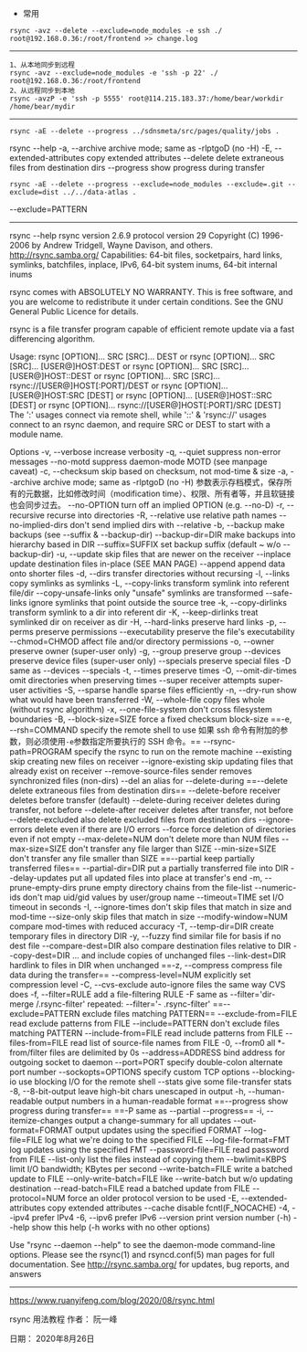 - 常用
```shell
rsync -avz --delete --exclude=node_modules -e ssh ./ root@192.168.0.36:/root/frontend >> change.log
```

--- 
```shell
1、从本地同步到远程
rsync -avz --exclude=node_modules -e 'ssh -p 22' ./ root@192.168.0.36:/root/frontend
2、从远程同步到本地
rsync -avzP -e 'ssh -p 5555' root@114.215.183.37:/home/bear/workdir /home/bear/mydir
```

--- 

```shell
rsync -aE --delete --progress ../sdnsmeta/src/pages/quality/jobs .
```

rsync --help
-a, --archive archive mode; same as -rlptgoD (no -H)
-E, --extended-attributes copy extended attributes
--delete delete extraneous files from destination dirs
--progress show progress during transfer

```shell
rsync -aE --delete --progress --exclude=node_modules --exclude=.git --exclude=dist ../../data-atlas .
```
 --exclude=PATTERN
 
--- 
rsync --help
rsync  version 2.6.9  protocol version 29
Copyright (C) 1996-2006 by Andrew Tridgell, Wayne Davison, and others.
<http://rsync.samba.org/>
Capabilities: 64-bit files, socketpairs, hard links, symlinks, batchfiles,
              inplace, IPv6, 64-bit system inums, 64-bit internal inums

rsync comes with ABSOLUTELY NO WARRANTY.  This is free software, and you
are welcome to redistribute it under certain conditions.  See the GNU
General Public Licence for details.

rsync is a file transfer program capable of efficient remote update
via a fast differencing algorithm.

Usage: rsync [OPTION]... SRC [SRC]... DEST
  or   rsync [OPTION]... SRC [SRC]... [USER@]HOST:DEST
  or   rsync [OPTION]... SRC [SRC]... [USER@]HOST::DEST
  or   rsync [OPTION]... SRC [SRC]... rsync://[USER@]HOST[:PORT]/DEST
  or   rsync [OPTION]... [USER@]HOST:SRC [DEST]
  or   rsync [OPTION]... [USER@]HOST::SRC [DEST]
  or   rsync [OPTION]... rsync://[USER@]HOST[:PORT]/SRC [DEST]
The ':' usages connect via remote shell, while '::' & 'rsync://' usages connect
to an rsync daemon, and require SRC or DEST to start with a module name.

Options
 -v, --verbose               increase verbosity
 -q, --quiet                 suppress non-error messages
     --no-motd               suppress daemon-mode MOTD (see manpage caveat)
 -c, --checksum              skip based on checksum, not mod-time & size
 -a, --archive               archive mode; same as -rlptgoD (no -H) 参数表示存档模式，保存所有的元数据，比如修改时间（modification time）、权限、所有者等，并且软链接也会同步过去。
     --no-OPTION             turn off an implied OPTION (e.g. --no-D)
 -r, --recursive             recurse into directories
 -R, --relative              use relative path names
     --no-implied-dirs       don't send implied dirs with --relative
 -b, --backup                make backups (see --suffix & --backup-dir)
     --backup-dir=DIR        make backups into hierarchy based in DIR
     --suffix=SUFFIX         set backup suffix (default ~ w/o --backup-dir)
 -u, --update                skip files that are newer on the receiver
     --inplace               update destination files in-place (SEE MAN PAGE)
     --append                append data onto shorter files
 -d, --dirs                  transfer directories without recursing
 -l, --links                 copy symlinks as symlinks
 -L, --copy-links            transform symlink into referent file/dir
     --copy-unsafe-links     only "unsafe" symlinks are transformed
     --safe-links            ignore symlinks that point outside the source tree
 -k, --copy-dirlinks         transform symlink to a dir into referent dir
 -K, --keep-dirlinks         treat symlinked dir on receiver as dir
 -H, --hard-links            preserve hard links
 -p, --perms                 preserve permissions
     --executability         preserve the file's executability
     --chmod=CHMOD           affect file and/or directory permissions
 -o, --owner                 preserve owner (super-user only)
 -g, --group                 preserve group
     --devices               preserve device files (super-user only)
     --specials              preserve special files
 -D                          same as --devices --specials
 -t, --times                 preserve times
 -O, --omit-dir-times        omit directories when preserving times
     --super                 receiver attempts super-user activities
 -S, --sparse                handle sparse files efficiently
 -n, --dry-run               show what would have been transferred
 -W, --whole-file            copy files whole (without rsync algorithm)
 -x, --one-file-system       don't cross filesystem boundaries
 -B, --block-size=SIZE       force a fixed checksum block-size
 ==-e, --rsh=COMMAND           specify the remote shell to use 如果 ssh 命令有附加的参数，则必须使用`-e`参数指定所要执行的 SSH 命令。==
     --rsync-path=PROGRAM    specify the rsync to run on the remote machine
     --existing              skip creating new files on receiver
     --ignore-existing       skip updating files that already exist on receiver
     --remove-source-files   sender removes synchronized files (non-dirs)
     --del                   an alias for --delete-during
     ==--delete                delete extraneous files from destination dirs==
     --delete-before         receiver deletes before transfer (default)
     --delete-during         receiver deletes during transfer, not before
     --delete-after          receiver deletes after transfer, not before
     --delete-excluded       also delete excluded files from destination dirs
     --ignore-errors         delete even if there are I/O errors
     --force                 force deletion of directories even if not empty
     --max-delete=NUM        don't delete more than NUM files
     --max-size=SIZE         don't transfer any file larger than SIZE
     --min-size=SIZE         don't transfer any file smaller than SIZE
     ==--partial               keep partially transferred files==
     --partial-dir=DIR       put a partially transferred file into DIR
     --delay-updates         put all updated files into place at transfer's end
 -m, --prune-empty-dirs      prune empty directory chains from the file-list
     --numeric-ids           don't map uid/gid values by user/group name
     --timeout=TIME          set I/O timeout in seconds
 -I, --ignore-times          don't skip files that match in size and mod-time
     --size-only             skip files that match in size
     --modify-window=NUM     compare mod-times with reduced accuracy
 -T, --temp-dir=DIR          create temporary files in directory DIR
 -y, --fuzzy                 find similar file for basis if no dest file
     --compare-dest=DIR      also compare destination files relative to DIR
     --copy-dest=DIR         ... and include copies of unchanged files
     --link-dest=DIR         hardlink to files in DIR when unchanged
 ==-z, --compress              compress file data during the transfer==
     --compress-level=NUM    explicitly set compression level
 -C, --cvs-exclude           auto-ignore files the same way CVS does
 -f, --filter=RULE           add a file-filtering RULE
 -F                          same as --filter='dir-merge /.rsync-filter'
                             repeated: --filter='- .rsync-filter'
     ==--exclude=PATTERN       exclude files matching PATTERN==
     --exclude-from=FILE     read exclude patterns from FILE
     --include=PATTERN       don't exclude files matching PATTERN
     --include-from=FILE     read include patterns from FILE
     --files-from=FILE       read list of source-file names from FILE
 -0, --from0                 all *-from/filter files are delimited by 0s
     --address=ADDRESS       bind address for outgoing socket to daemon
     --port=PORT             specify double-colon alternate port number
     --sockopts=OPTIONS      specify custom TCP options
     --blocking-io           use blocking I/O for the remote shell
     --stats                 give some file-transfer stats
 -8, --8-bit-output          leave high-bit chars unescaped in output
 -h, --human-readable        output numbers in a human-readable format
     ==--progress              show progress during transfer==
 ==-P                          same as --partial --progress==
 -i, --itemize-changes       output a change-summary for all updates
     --out-format=FORMAT     output updates using the specified FORMAT
     --log-file=FILE         log what we're doing to the specified FILE
     --log-file-format=FMT   log updates using the specified FMT
     --password-file=FILE    read password from FILE
     --list-only             list the files instead of copying them
     --bwlimit=KBPS          limit I/O bandwidth; KBytes per second
     --write-batch=FILE      write a batched update to FILE
     --only-write-batch=FILE like --write-batch but w/o updating destination
     --read-batch=FILE       read a batched update from FILE
     --protocol=NUM          force an older protocol version to be used
 -E, --extended-attributes   copy extended attributes
     --cache                 disable fcntl(F_NOCACHE)
 -4, --ipv4                  prefer IPv4
 -6, --ipv6                  prefer IPv6
     --version               print version number
(-h) --help                  show this help (-h works with no other options)

Use "rsync --daemon --help" to see the daemon-mode command-line options.
Please see the rsync(1) and rsyncd.conf(5) man pages for full documentation.
See http://rsync.samba.org/ for updates, bug reports, and answers


---

https://www.ruanyifeng.com/blog/2020/08/rsync.html

rsync 用法教程
作者： 阮一峰

日期： 2020年8月26日
